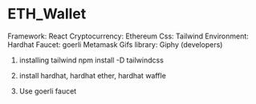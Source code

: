 # ETH_Wallet

Framework: React
Cryptocurrency: Ethereum
Css: Tailwind
Environment: Hardhat
Faucet: goerli
Metamask
Gifs library: Giphy (developers)

1) installing tailwind
npm install -D tailwindcss

2) install hardhat, hardhat ether, hardhat waffle

3) Use goerli faucet